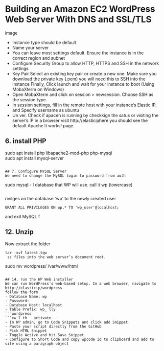 # Building an Amazon EC2 WordPress Web Server With DNS and SSL/TLS

  image 
- Instance type should be default 
- Name your server
- You can leave most settings default. Ensure the instance is in the correct region and subnet
- Configure Security Group to allow HTTP, HTTPS and SSH in the network settings
- Key Pair Select an existing key pair or create a new one. Make sure you download the private key (.pem) you will need this to SSH into the instance
Finally, Click launch and wait for your instance to boot 
 (Using MobaXterm on Windows)
- Open MobaXterm and click on session > newsession. Choose SSH as the session type.
- In session settings, fill in the remote host with your instance’s Elastic IP, and Specify username as ubuntu
- Un  ver. Check if apaceh is running by checkkign the satus or visiting the server’s IP in a browser 
visit http://elasticiphere  you should see the default Apache It works! page.

## 6. install PHP  
 sudo apt install php libapache2-mod-php php-mysql  
 sudo apt install mysql-server
```

## 7. Configure MYSQL Server
We need to change the MySQL login to password from auth
```
 sudo mysql - l database that WP will use. call it wp (lowercase)
```e
```
 rivilges on the database 'wp' to the newly created user
```
GRANT ALL PRIVILEGES ON wp.* TO 'wp_user'@localhost;
```
and exit MySQL
f

## 12. Unzip 
Now extract the folder
```
tar -xvf latest.tqw 
 ss files into the web server’s document root.
```
sudo mv wordpress/ /var/www/html

```

## 14. run the WP Web installer 
We can run WordPress’s web-based setup. In a web browser, navigate to http://elasticip/wordpress
follow the form
- Database Name: wp
- Password:  
- Database Host: localhost
- Table Prefix: wp_ lly
```wordpress
```ew l th   activate 
- In WP admin, go to Code Snippets and click add Snippet.
- Paste your script directly from the GitHub
- Pick HTML Snippet
- Toggle Active and hit Save Snippet
- Configure to Short Code and copy wpcode id to clipboard and add to site using a paragraph object
